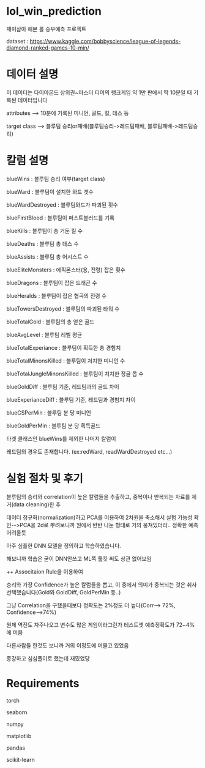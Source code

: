 # lol_win_prediction

재미삼아 해본 롤 승부예측 프로젝트

dataset : https://www.kaggle.com/bobbyscience/league-of-legends-diamond-ranked-games-10-min/

# 데이터 설명

이 데이터는 다이아몬드 상위권~마스터 티어의 랭크게임 약 1만 판에서 딱 10분일 때 기록된 데이터입니다

attributes --> 10분에 기록된 미니언, 골드, 킬, 데스 등

target class --> 블루팀 승리or패배(블루팀승리->레드팀패배, 블루팀패배->레드팀승리)



# 칼럼 설명

blueWins : 블루팀 승리 여부(target class)

blueWard : 블루팀이 설치한 와드 갯수

blueWardDestroyed : 블루팀와드가 파괴된 횟수

blueFirstBlood : 블루팀이 퍼스트블러드를 기록

blueKills : 블루팀이 총 거둔 킬 수

blueDeaths : 블루팀 총 데스 수

blueAssists : 블루팀 총 어시스트 수

blueEliteMonsters : 에픽몬스터(용, 전령) 잡은 횟수

blueDragons : 블루팀이 잡은 드래곤 수

blueHeralds : 블루팀이 잡은 협곡의 전령 수

blueTowersDestroyed : 블루팀의 파괴된 타워 수

blueTotalGold : 블루팀의 총 얻은 골드

blueAvgLevel : 블루팀 레벨 평균

blueTotalExperiance : 블루팀이 획득한 총 경험치

blueTotalMinonsKilled : 블루팀이 처치한 미니언 수

blueTotalJungleMinonsKilled : 블루팀이 처치한 정글 몹 수

blueGoldDiff : 블루팀 기준, 레드팀과의 골드 차이

blueExperianceDiff : 블루팀 기준, 레드팀과 경험치 차이

blueCSPerMin : 블루팀 분 당 미니언

blueGoldPerMin : 블루팀 분 당 획득골드



타겟 클래스인 blueWins를 제외한 나머지 칼럼이

레드팀의 경우도 존재합니다. (ex:redWard, readWardDestroyed etc...)



# 실험 절차 및 후기

블루팀의 승리와 correlation이 높은 칼럼들을 추출하고, 중복이나 반복되는 자료를 제거(data cleaning)한 후

데이터 정규화(normalization)하고 PCA를 이용하여 2차원을 축소해서 실험 가능성 확인-->PCA을 2d로 뿌려보니까 원에서 반반 나눈 형태로 거의 뭉쳐있더라.. 정확한 예측 어려울듯

아주 심플한 DNN 모델을 정의하고 학습하였습니다.

해보니까 학습은 굳이 DNN안쓰고 ML쪽 툴킷 써도 상관 없어보임

++ Associtaion Rule을 이용하여

승리와 가장 Confidence가 높은 칼럼들을 뽑고, 이 중에서 의미가 중복되는 것은 취사선택했습니다(Gold와 GoldDiff, GoldPerMin 등..)

그냥 Correlation을 구했을때보다 정확도는 2%정도 더 높다(Corr--> 72%, Confidence-->74%)



원체 역전도 자주나오고 변수도 많은 게임이라그런가 테스트셋 예측정확도가 72~4%에 머뭄

다른사람들 한것도 보니까 거의 이정도에 머물고 있었음



종강하고 심심풀이로 했는데 재밌었당



# Requirements

torch

seaborn

numpy

matplotlib

pandas

scikit-learn


